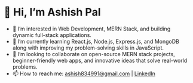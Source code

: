 # 👋 Hi, I’m Ashish Pal  

- 👀 I’m interested in Web Development, MERN Stack, and building dynamic full-stack applications.  
- 🌱 I’m currently learning React.js, Node.js, Express.js, and MongoDB along with improving my problem-solving skills in JavaScript.  
- 💞️ I’m looking to collaborate on open-source MERN stack projects, beginner-friendly web apps, and innovative ideas that solve real-world problems.  
- 📫 How to reach me: [ashish834991@gmail.com](mailto:ashish834991@gmail.com) | [LinkedIn](https://www.linkedin.com/in/ashish-pal-210247243)  
 
 


<!---
ashish834991/ashish834991 is a ✨ special ✨ repository because its `README.md` (this file) appears on your GitHub profile.
You can click the Preview link to take a look at your changes.
--->
